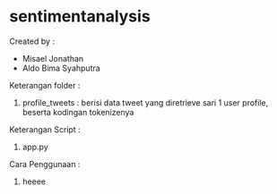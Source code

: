 # sentimentanalysis
Created by :
- Misael Jonathan
- Aldo Bima Syahputra

Keterangan folder :
1) profile_tweets : berisi data tweet yang diretrieve sari 1 user profile, beserta kodingan tokenizenya

Keterangan Script :
1) app.py

Cara Penggunaan :
1) heeee